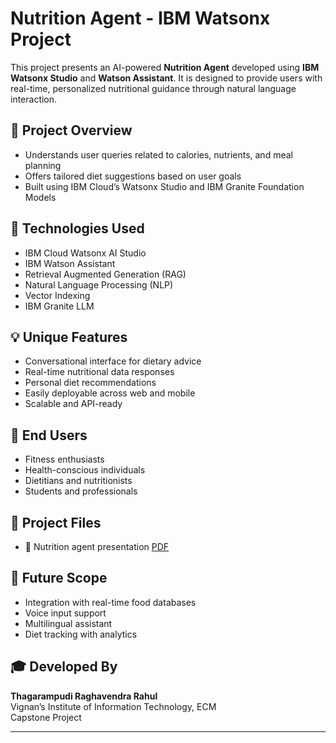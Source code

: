 # Nutrition Agent - IBM Watsonx Project

This project presents an AI-powered **Nutrition Agent** developed using **IBM Watsonx Studio** and **Watson Assistant**. It is designed to provide users with real-time, personalized nutritional guidance through natural language interaction.

## 📄 Project Overview
- Understands user queries related to calories, nutrients, and meal planning
- Offers tailored diet suggestions based on user goals
- Built using IBM Cloud’s Watsonx Studio and IBM Granite Foundation Models

## 🔧 Technologies Used
- IBM Cloud Watsonx AI Studio
- IBM Watson Assistant
- Retrieval Augmented Generation (RAG)
- Natural Language Processing (NLP)
- Vector Indexing
- IBM Granite LLM

## 💡 Unique Features
- Conversational interface for dietary advice
- Real-time nutritional data responses
- Personal diet recommendations
- Easily deployable across web and mobile
- Scalable and API-ready

## 👥 End Users
- Fitness enthusiasts
- Health-conscious individuals
- Dietitians and nutritionists
- Students and professionals

## 🔗 Project Files
- 📘 Nutrition agent presentation [PDF](./Nutrition%20agent%20pdf.pdf)

## 🚀 Future Scope
- Integration with real-time food databases
- Voice input support
- Multilingual assistant
- Diet tracking with analytics

## 🎓 Developed By
**Thagarampudi Raghavendra Rahul**  
Vignan’s Institute of Information Technology, ECM  
Capstone Project

---

